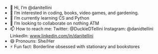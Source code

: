 - 👋 Hi, I’m @danitellini
- 👀 I’m interested in coding, books, video games, and gardening.
- 🌱 I’m currently learning CS and Python
- 💞️ I’m looking to collaborate on nothing ATM
- 📫 How to reach me: Twitter: @DuckieDTellini Instagram: @danidtellini LinkedIn: www.linkedin.com/in/danitellini
- 😄 Pronouns: She/Her
- ⚡ Fun fact: Borderline obsessed with stationary and bookstores

<!---
danitellini/danitellini is a ✨ special ✨ repository because its `README.md` (this file) appears on your GitHub profile.
You can click the Preview link to take a look at your changes.
--->
